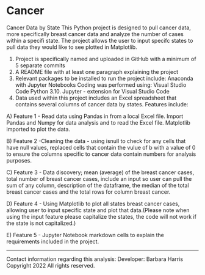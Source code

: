 # Cancer
Cancer Data by State
This Python project is designed to pull cancer data, more specifically breast cancer data and analyze the number of cases within a specifi state. The project
allows the user to input specifc states to pull data they would like to see plotted in Matplotlib. 
  1) Project is specifically named and uploaded in GitHub with a minimum of 5 separate commits
  2) A README file with at least one paragraph explaining the project 
  3) Relevant packages to be installed to run the project include:
     Anaconda with Jupyter Notebooks 
     Coding was performed using:
     Visual Studio Code
     Python   3.10.
     Jupyter - extension for Visual Studio Code
  4) Data used within this project includes an Excel spreadsheet that contains several columns of cancer data by states.
     Features include:

   A) Feature 1 - Read data using Pandas in from a local Excel file. 
      Import Pandas and Numpy for data analysis and to read the Excel file. Matplotlib imported to plot the data.
      
   B) Feature 2 -Cleaning the data - using isnull to check for any cells that have null values, replaced cells that contain the vulue of b with a value 
      of 0 to ensure the columns specific to cancer data contain numbers for analysis purposes.
      
   C) Feature 3 - Data discovery; mean (average) of the breast cancer cases, total number of breast cancer cases, include an input so user can pull the 
      sum of any column, description of the dataframe, the median of the total breast cancer cases and the total rows for column breast cancer. 
      
   D) Feature 4 - Using Matplotlib to plot all states breast cancer cases, allowing user to input specific state and plot that data.(Please note when using 
      the input feature please capitalize the states, the code will not work if the state is not capitalized.)
      
   E) Feature 5 - Jupyter Notebook markdown cells to explain the requirements included in the project.

---------------------------------------------------------------------------------------
Contact information regarding this analysis: 
  Developer: Barbara Harris
Copyright 2022 All rights reserved.
